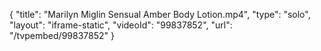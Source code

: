 {
    "title": "Marilyn Miglin Sensual Amber Body Lotion.mp4",
    "type": "solo",
    "layout": "iframe-static",
    "videoId": "99837852",
    "url": "\/tvpembed\/99837852"
}